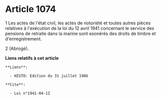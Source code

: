 # Article 1074

1 Les actes de l'état civil, les actes de notoriété et toutes autres pièces relatives à l'exécution de la loi du 12 avril
1941 concernant le service des pensions de retraite dans la marine sont exonérés des droits de timbre et d'enregistrement.

2 (Abrogé).

**Liens relatifs à cet article**

	**Liens**:

	  - HISTO: Edition du 31 juillet 1986

	**Cite**:

	  - Loi n°1941-04-12
